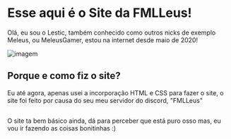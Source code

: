 # Esse aqui é o Site da FMLLeus!


Olá, eu sou o Lestic, também conhecido como outros nicks de exemplo Meleus, ou MeleusGamer, estou na internet desde maio de 2020!

![imagem](https://media.discordapp.net/attachments/756187878559580312/1158094807311319200/image.png?ex=651aff56&is=6519add6&hm=6b43f8e4ea863a3c449fa72a4505de1b30b1f620fdec3636db6d4134a7273429&=) 

## Porque e como fiz o site?

Eu até agora, apenas usei a incorporação HTML e CSS para fazer o site, o site foi feito por causa do seu meu servidor do discord, "FMLLeus"
##
O site ta bem básico ainda, dá para perceber que está puro osso mas, eu vou ir fazendo as coisas bonitinhas :)
